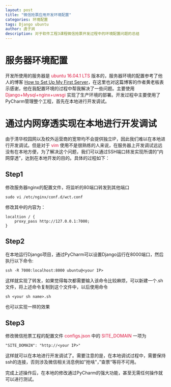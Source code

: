 ```yaml
---
layout: post
title: "微信抢票应用开发环境配置"
categories: 环境配置
tags: Django ubuntu
author: 虞子涧
description: 对于软件工程3课程微信抢票开发过程中的环境配置问题的总结
---
```


# 服务器环境配置

开发所使用的服务器是 <font color="Crimson">ubuntu 16.04.1 LTS</font> 版本的，服务器环境的配置参考了他人的博客 [How to Set Up My First Server](https://blog.magichc7.com/?p=5&from=timelir)，在这里也对这篇博客的作者黄老板表示感谢，他在我配置环境的过程中帮我解决了一些问题。主要使用 <font color="Crimson">Django+Mysql+nginx+uwsgi </font>实现了生产环境的部署。开发过程中主要使用了PyCharm管理整个工程，首先在本地进行开发调试。

# 通过内网穿透实现在本地进行开发调试

由于清华校园网以及校外运营商的宽带均不会提供独立IP，因此我们难以在本地进行开发调试。但是对于 <font color="Crimson"> vim </font> 使用不是很熟练的人来说，在服务器上开发调试远远没有在本地方便，为了解决这个问题，我们可以通过SSH端口转发实现所谓的“内网穿透”，达到在本地开发的目的。具体的过程如下：

## Step1
修改服务器nginx的配置文件，将监听的80端口转发到其他端口
```
sudo vi /etc/nginx/conf.d/wct.conf
```
修改其中的内容为：
```
localtion / {
    proxy_pass http://127.0.0.1:7000;
}
```
## Step2
在本地运行Django项目，通过PyCharm可以设置Django运行在8000端口，然后执行以下命令:
```
ssh -R 7000:localhost:8000 ubuntu@<your IP>
```
这样就实现了转发，如果觉得每次都需要输入该命令比较麻烦，可以新建一个.sh文件，将上述命令复制到这个文件中，以后使用命令
```
sh <your sh name>.sh
```
也可以实现一样的效果

## Step3
修改微信抢票工程的配置文件 <font color="Crimson">configs.json</font> 中的 <font color="Crimson">SITE_DOMAIN</font> 一项为
```
"SITE_DOMAIN": "http://<your IP>"
```
这样就可以在本地进行开发调试了。需要注意的是，在本地调试过程中，需要保持ssh的连接，否则涉及微信相关消息例如"抢啥"，”查票“等将不可用。

完成上述操作后，在本地的修改通过PyCharm的强大功能，甚至无需任何操作就可以进行测试。

